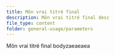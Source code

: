 ```yaml
---
title: Môn vrai titré final
description: Môn vrai titré final desc
file_type: content
folder: general-usage/parameters
---
```

Môn vrai titré final bodyzaeaeaea
